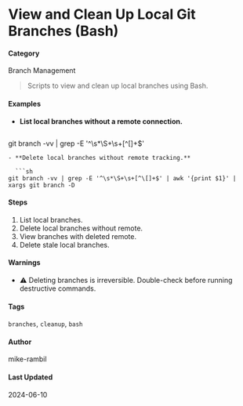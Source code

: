 # View and Clean Up Local Git Branches (Bash)


#### Category
Branch Management
> Scripts to view and clean up local branches using Bash.


#### Examples
- **List local branches without a remote connection.**

  ```sh
git branch -vv | grep -E '^\s*\S+\s+[^\[]+$'
```
- **Delete local branches without remote tracking.**

  ```sh
git branch -vv | grep -E '^\s*\S+\s+[^\[]+$' | awk '{print $1}' | xargs git branch -D
```


#### Steps
1. List local branches.
2. Delete local branches without remote.
3. View branches with deleted remote.
4. Delete stale local branches.


#### Warnings
- ⚠️ Deleting branches is irreversible. Double-check before running destructive commands.


#### Tags
`branches`, `cleanup`, `bash`

#### Author
mike-rambil

#### Last Updated
2024-06-10
